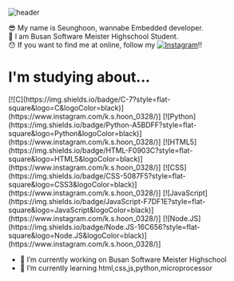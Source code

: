 

![header](https://capsule-render.vercel.app/api?type=soft&color=F9BAFD&height=250&section=header&text=Hi%20There😊&fontSize=70)

😎 My name is Seunghoon, wannabe Embedded developer.<br>
🤩 I am Busan Software Meister Highschool Student.<br>
😯 If you want to find me at online, follow my [![Instagram](https://img.shields.io/badge/Instagram-FD7CEC?style=flat-square&logo=Instagram&logoColor=black)](https://www.instagram.com/k.s.hoon_0328/)!!
<h1>I'm studying about...</h1>
 [![C](https://img.shields.io/badge/C-7?style=flat-square&logo=C&logoColor=black)](https://www.instagram.com/k.s.hoon_0328/)]
 [![Python](https://img.shields.io/badge/Python-A5BDFF?style=flat-square&logo=Python&logoColor=black)](https://www.instagram.com/k.s.hoon_0328/)]
 [![HTML5](https://img.shields.io/badge/HTML-F0903C?style=flat-square&logo=HTML5&logoColor=black)](https://www.instagram.com/k.s.hoon_0328/)]
 [![CSS](https://img.shields.io/badge/CSS-5087F5?style=flat-square&logo=CSS3&logoColor=black)](https://www.instagram.com/k.s.hoon_0328/)]
 [![JavaScript](https://img.shields.io/badge/JavaScript-F7DF1E?style=flat-square&logo=JavaScript&logoColor=black)](https://www.instagram.com/k.s.hoon_0328/)]
 [![Node.JS](https://img.shields.io/badge/Node.JS-16C656?style=flat-square&logo=Node.JS&logoColor=black)](https://www.instagram.com/k.s.hoon_0328/)]
 
 
 


- 🔭 I’m currently working on Busan Software Meister Highschool
- 🌱 I’m currently learning  html,css,js,python,microprocessor
